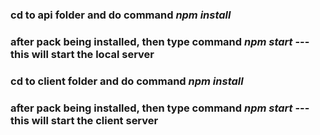 ### cd to api folder and do command ***npm install***
### after pack being installed, then type command ***npm start*** --- this will start the local server

### cd to client folder and do command ***npm install***
### after pack being installed, then type command ***npm start*** --- this will start the client server
